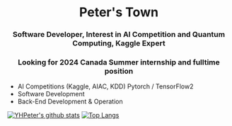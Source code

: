 <!-- # Peter HomePage -->

<h1 align="center">Peter's Town</h1>

<h3 align="center">Software Developer, Interest in AI Competition and Quantum Computing, Kaggle Expert</h2>

<h3 align="center">Looking for 2024 Canada Summer internship and fulltime position</h2>

- AI Competitions (Kaggle, AIAC, KDD) Pytorch / TensorFlow2 
- Software Development
- Back-End Development & Operation

[![YHPeter's github stats](https://github-readme-stats-five-smoky-50.vercel.app/api?username=YHPeter&theme=vue&show_icons=true&title_color=FFFFFF&text_color=FFFFFF&icon_color=FFFFFF&bg_color=DEG,007DDE,EF0A6A&count_private=true)](https://github.com/YHPeter)
[![Top Langs](https://github-readme-stats-five-smoky-50.vercel.app/api/top-langs/?username=YHPeter&theme=buefy&hide=jupyter%20notebook&layout=compact)](https://github.com/YHPeter)
